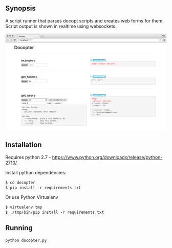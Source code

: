 ## Synopsis

A script runner that parses docopt scripts and creates web forms for them.
Script output is shown in realtime using websockets.

![DEMO](https://raw.githubusercontent.com/outerpasta/docopter/master/demo/Screen%20Shot%202016-02-01%20at%2012.24.10%20AM.png)

## Installation
Requires python 2.7 - https://www.python.org/downloads/release/python-2710/

Install python dependencies:
```
$ cd docopter
$ pip install -r requirements.txt
```
Or use Python Virtualenv
```
$ virtualenv tmp
$ ./tmp/bin/pip install -r requirements.txt
```

## Running
```
python docopter.py
```